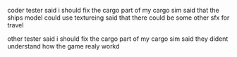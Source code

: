 coder tester
said i should fix the cargo part of my cargo sim 
said that the ships model could use textureing 
said that there could be some other sfx for travel

other tester 
said i should fix the cargo part of my cargo sim 
said they dident understand how the game realy workd 
